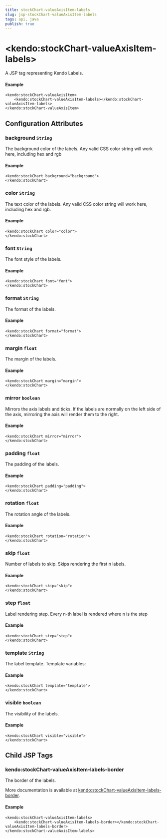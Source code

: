 ```yaml
---
title: stockChart-valueAxisItem-labels
slug: jsp-stockChart-valueAxisItem-labels
tags: api, java
publish: true
---
```


# \<kendo:stockChart-valueAxisItem-labels\>
A JSP tag representing Kendo Labels.

#### Example
    <kendo:stockChart-valueAxisItem>
        <kendo:stockChart-valueAxisItem-labels></kendo:stockChart-valueAxisItem-labels>
    </kendo:stockChart-valueAxisItem>


## Configuration Attributes


### background `String`

The background color of the labels. Any valid CSS color string will work here, including
hex and rgb

#### Example
    <kendo:stockChart background="background">
    </kendo:stockChart>



### color `String`

The text color of the labels. Any valid CSS color string will work here, including hex and rgb.

#### Example
    <kendo:stockChart color="color">
    </kendo:stockChart>



### font `String`

The font style of the labels.

#### Example
    <kendo:stockChart font="font">
    </kendo:stockChart>



### format `String`

The format of the labels.

#### Example
    <kendo:stockChart format="format">
    </kendo:stockChart>



### margin `float`

The margin of the labels.

#### Example
    <kendo:stockChart margin="margin">
    </kendo:stockChart>



### mirror `boolean`

Mirrors the axis labels and ticks.
If the labels are normally on the left side of the axis,
mirroring the axis will render them to the right.

#### Example
    <kendo:stockChart mirror="mirror">
    </kendo:stockChart>



### padding `float`

The padding of the labels.

#### Example
    <kendo:stockChart padding="padding">
    </kendo:stockChart>



### rotation `float`

The rotation angle of the labels.

#### Example
    <kendo:stockChart rotation="rotation">
    </kendo:stockChart>



### skip `float`

Number of labels to skip.
Skips rendering the first n labels.

#### Example
    <kendo:stockChart skip="skip">
    </kendo:stockChart>



### step `float`

Label rendering step.
Every n-th label is rendered where n is the step

#### Example
    <kendo:stockChart step="step">
    </kendo:stockChart>



### template `String`

The label template.
Template variables:

#### Example
    <kendo:stockChart template="template">
    </kendo:stockChart>



### visible `boolean`

The visibility of the labels.

#### Example
    <kendo:stockChart visible="visible">
    </kendo:stockChart>



## Child JSP Tags

### kendo:stockChart-valueAxisItem-labels-border

The border of the labels.

More documentation is available at [kendo:stockChart-valueAxisItem-labels-border](/api/wrappers/jsp/stockchart/valueaxisitem-labels-border).

#### Example

    <kendo:stockChart-valueAxisItem-labels>
        <kendo:stockChart-valueAxisItem-labels-border></kendo:stockChart-valueAxisItem-labels-border>
    </kendo:stockChart-valueAxisItem-labels>
 
